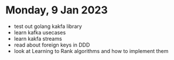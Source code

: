 # Monday, 9 Jan 2023

- test out golang kakfa library
- learn kafka usecases
- learn kakfa streams
- read about foreign keys in DDD
- look at Learning to Rank algorithms and how to implement them
